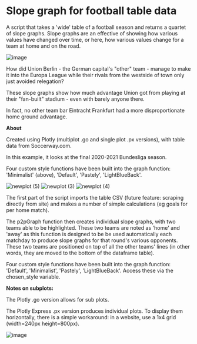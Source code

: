 # Slope graph for football table data
A script that takes a 'wide' table of a football season and returns a quartet of slope graphs. Slope graphs are an effective of showing how various values have changed over time, or here, how various values change for a team at home and on the road.

![image](https://user-images.githubusercontent.com/69304112/130336648-ae7f8496-b39b-412b-8928-a4d54727c26a.png)



How did Union Berlin - the German capital's "other" team - manage to make it into the Europa League while their rivals from the westside of town only just avoided relegation?

These slope graphs show how much advantage Union got from playing at their "fan-built" stadium - even with barely anyone there.

In fact, no other team bar Eintracht Frankfurt had a more disproportionate home ground advantage.

**About**

Created using Plotly (multiplot .go and single plot .px versions), with table data from Soccerway.com.

In this example, it looks at the final 2020-2021 Bundesliga season.

Four custom style functions have been built into the graph function: 'Minimalist' (above), 'Default', 'Pastely', 'LightBlueBack'.

![newplot (5)](https://user-images.githubusercontent.com/69304112/130306831-58551689-2bb1-456d-a38d-50d7d4ea6d95.png)
![newplot (3)](https://user-images.githubusercontent.com/69304112/130306759-74e8ced4-a0f7-4346-94e5-a8b76b12da86.png)
![newplot (4)](https://user-images.githubusercontent.com/69304112/130306757-1e4931be-af19-411f-9c83-1dc02179752a.png)

The first part of the script imports the table CSV (future feature: scraping directly from site) and makes a number of simple calculations (eg goals for per home match).  

The p2pGraph function then creates individual slope graphs, with two teams able to be highlighted. These two teams are noted as 'home' and 'away' as this function is designed to be be used automatically each matchday to produce slope graphs for that round's various opponents. These two teams are positioned on top of all the other teams' lines (in other words, they are moved to the bottom of the dataframe table).

Four custom style functions have been built into the graph function: 'Default', 'Minimalist', 'Pastely', 'LightBlueBack'. Access these via the chosen_style variable.


**Notes on subplots:**

The Plotly .go version allows for sub plots. 

The Plotly Express .px version produces individual plots. To display them horizontally, there  is a simple workaround: in a website, use a 1x4 grid (width=240px height=800px).

![image](https://user-images.githubusercontent.com/69304112/130305951-a923e56b-c02b-494f-a53c-ec19f3516f53.png)

